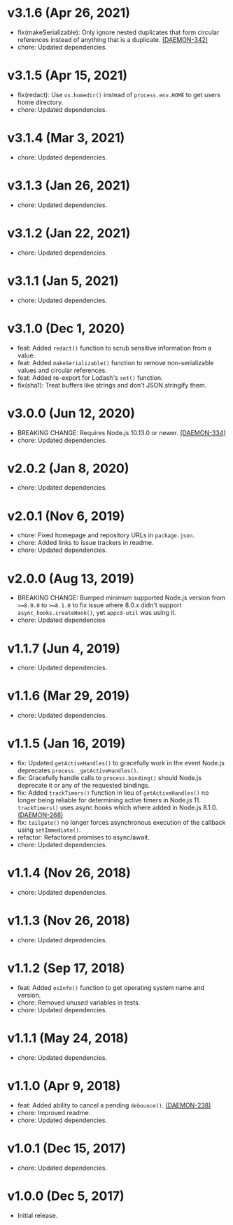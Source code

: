 # v3.1.6 (Apr 26, 2021)

 * fix(makeSerializable): Only ignore nested duplicates that form circular references instead of
   anything that is a duplicate. [(DAEMON-342)](https://jira.appcelerator.org/browse/DAEMON-342)
 * chore: Updated dependencies.

# v3.1.5 (Apr 15, 2021)

 * fix(redact): Use `os.homedir()` instead of `process.env.HOME` to get users home directory.
 * chore: Updated dependencies.

# v3.1.4 (Mar 3, 2021)

 * chore: Updated dependencies.

# v3.1.3 (Jan 26, 2021)

 * chore: Updated dependencies.

# v3.1.2 (Jan 22, 2021)

 * chore: Updated dependencies.

# v3.1.1 (Jan 5, 2021)

 * chore: Updated dependencies.

# v3.1.0 (Dec 1, 2020)

 * feat: Added `redact()` function to scrub sensitive information from a value.
 * feat: Added `makeSerializable()` function to remove non-serializable values and circular
   references.
 * feat: Added re-export for Lodash's `set()` function.
 * fix(sha1): Treat buffers like strings and don't JSON.stringify them.

# v3.0.0 (Jun 12, 2020)

 * BREAKING CHANGE: Requires Node.js 10.13.0 or newer.
   [(DAEMON-334)](https://jira.appcelerator.org/browse/DAEMON-334)
 * chore: Updated dependencies.

# v2.0.2 (Jan 8, 2020)

 * chore: Updated dependencies.

# v2.0.1 (Nov 6, 2019)

 * chore: Fixed homepage and repository URLs in `package.json`.
 * chore: Added links to issue trackers in readme.
 * chore: Updated dependencies.

# v2.0.0 (Aug 13, 2019)

 * BREAKING CHANGE: Bumped minimum supported Node.js version from `>=8.0.0` to `>=8.1.0` to fix
   issue where 8.0.x didn't support `async_hooks.createHook()`, yet `appcd-util` was using it.
 * chore: Updated dependencies

# v1.1.7 (Jun 4, 2019)

 * chore: Updated dependencies.

# v1.1.6 (Mar 29, 2019)

 * chore: Updated dependencies.

# v1.1.5 (Jan 16, 2019)

 * fix: Updated `getActiveHandles()` to gracefully work in the event Node.js deprecates
   `process._getActiveHandles()`.
 * fix: Gracefully handle calls to `process.binding()` should Node.js deprecate it or any of the
   requested bindings.
 * fix: Added `trackTimers()` function in lieu of `getActiveHandles()` no longer being reliable for
   determining active timers in Node.js 11. `trackTimers()` uses async hooks which where added in
   Node.js 8.1.0.
   [(DAEMON-268)](https://jira.appcelerator.org/browse/DAEMON-268)
 * fix: `tailgate()` no longer forces asynchronous execution of the callback using
   `setImmediate()`.
 * refactor: Refactored promises to async/await.
 * chore: Updated dependencies.

# v1.1.4 (Nov 26, 2018)

 * chore: Updated dependencies.

# v1.1.3 (Nov 26, 2018)

 * chore: Updated dependencies.

# v1.1.2 (Sep 17, 2018)

 * feat: Added `osInfo()` function to get operating system name and version.
 * chore: Removed unused variables in tests.
 * chore: Updated dependencies.

# v1.1.1 (May 24, 2018)

 * chore: Updated dependencies.

# v1.1.0 (Apr 9, 2018)

 * feat: Added ability to cancel a pending `debounce()`.
   [(DAEMON-238)](https://jira.appcelerator.org/browse/DAEMON-238)
 * chore: Improved readme.
 * chore: Updated dependencies.

# v1.0.1 (Dec 15, 2017)

 * chore: Updated dependencies.

# v1.0.0 (Dec 5, 2017)

 - Initial release.
